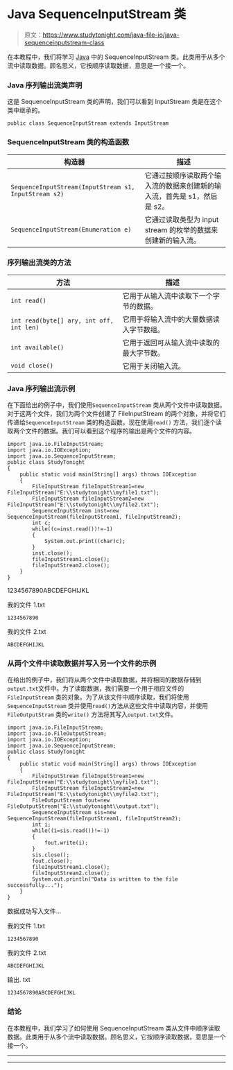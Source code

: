 # Java SequenceInputStream 类

> 原文：<https://www.studytonight.com/java-file-io/java-sequenceinputstream-class>

在本教程中，我们将学习 [Java](https://www.studytonight.com/java/) 中的 SequenceInputStream 类。此类用于从多个流中读取数据。顾名思义，它按顺序读取数据，意思是一个接一个。

### Java 序列输出流类声明

这是 SequenceInputStream 类的声明，我们可以看到 InputStream 类是在这个类中继承的。

```
public class SequenceInputStream extends InputStream 
```

### SequenceInputStream 类的构造函数

| 构造器 | 描述 |
| --- | --- |
| `SequenceInputStream(InputStream s1, InputStream s2)` | 它通过按顺序读取两个输入流的数据来创建新的输入流，首先是 s1，然后是 s2。 |
| `SequenceInputStream(Enumeration e)` | 它通过读取类型为 input stream 的枚举的数据来创建新的输入流。 |

### 序列输出流类的方法

| 方法 | 描述 |
| --- | --- |
| `int read()` | 它用于从输入流中读取下一个字节的数据。 |
| `int read(byte[] ary, int off, int len)` | 它用于将输入流中的大量数据读入字节数组。 |
| `int available()` | 它用于返回可从输入流中读取的最大字节数。 |
| `void close()` | 它用于关闭输入流。 |

### Java 序列输出流示例

在下面给出的例子中，我们使用`SequenceInputStream` 类从两个文件中读取数据。对于这两个文件，我们为两个文件创建了 FileInputStream 的两个对象，并将它们传递给`SequenceInputStream` 类的构造函数。现在使用`read()` 方法，我们逐个读取两个文件的数据。我们可以看到这个程序的输出是两个文件的内容。

```
import java.io.FileInputStream;
import java.io.IOException;
import java.io.SequenceInputStream;
public class StudyTonight 
{
	public static void main(String[] args) throws IOException 
	{  
		FileInputStream fileInputStream1=new FileInputStream("E:\\studytonight\\myfile1.txt");    
		FileInputStream fileInputStream2=new FileInputStream("E:\\studytonight\\myfile2.txt");    
		SequenceInputStream inst=new SequenceInputStream(fileInputStream1, fileInputStream2);    
		int c;    
		while((c=inst.read())!=-1)
		{    
			System.out.print((char)c);    
		}    
		inst.close();    
		fileInputStream1.close();    
		fileInputStream2.close();  
	}  
}
```

1234567890ABCDEFGHIJKL

我的文件 1.txt

```
1234567890
```

我的文件 2.txt

```
ABCDEFGHIJKL
```

### 从两个文件中读取数据并写入另一个文件的示例

在给出的例子中，我们将从两个文件中读取数据，并将相同的数据存储到`output.txt`文件中。为了读取数据，我们需要一个用于相应文件的`FileInputStream` 类的对象。为了从该文件中顺序读取，我们将使用`SequenceInputStream` 类并使用`read()`方法从这些文件中读取内容，并使用`FileOutputStram` 类的`write()` 方法将其写入`output.txt`文件。

```
import java.io.FileInputStream;
import java.io.FileOutputStream;
import java.io.IOException;
import java.io.SequenceInputStream;
public class StudyTonight 
{
	public static void main(String[] args) throws IOException 
	{  
		FileInputStream fileInputStream1=new FileInputStream("E:\\studytonight\\myfile1.txt");    
		FileInputStream fileInputStream2=new FileInputStream("E:\\studytonight\\myfile2.txt");    
		FileOutputStream fout=new FileOutputStream("E:\\studytonight\\output.txt");      
		SequenceInputStream sis=new SequenceInputStream(fileInputStream1, fileInputStream2);    
		int i;    
		while((i=sis.read())!=-1)    
		{    
			fout.write(i);        
		}    
		sis.close();    
		fout.close();      
		fileInputStream1.close();      
		fileInputStream2.close();       
		System.out.println("Data is written to the file successfully...");  
	}    
} 
```

数据成功写入文件...

我的文件 1.txt

```
1234567890
```

我的文件 2.txt

```
ABCDEFGHIJKL
```

输出. txt

```
1234567890ABCDEFGHIJKL
```

### 结论

在本教程中，我们学习了如何使用 SequenceInputStream 类从文件中顺序读取数据。此类用于从多个流中读取数据。顾名思义，它按顺序读取数据，意思是一个接一个。

* * *

* * *